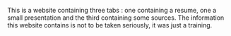 This is a website containing three tabs : one containing a resume, one a small presentation
and the third containing some sources.
The information this website contains is not to be taken seriously, it was just a training.

